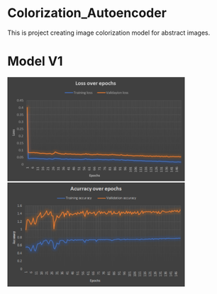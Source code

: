 # Colorization_Autoencoder
This is project creating image colorization model for abstract images.


# Model V1

<img src="images/v1-loss.png" width=400>  <img src="images/v1-accuracy.png" width=400>

